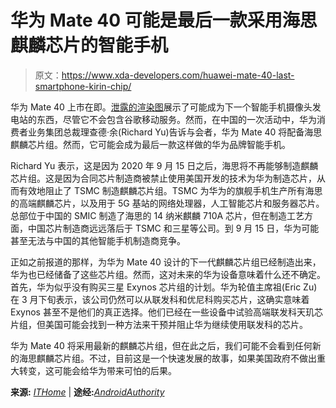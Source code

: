 # 华为 Mate 40 可能是最后一款采用海思麒麟芯片的智能手机

> 原文：<https://www.xda-developers.com/huawei-mate-40-last-smartphone-kirin-chip/>

华为 Mate 40 上市在即。[泄露的渲染图](https://www.xda-developers.com/huawei-mate-40-pro-leaked-renders-design-display/)展示了可能成为下一个智能手机摄像头发电站的东西，尽管它不会包含谷歌移动服务。然而，在中国的一次活动中，华为消费者业务集团总裁理查德·余(Richard Yu)告诉与会者，华为 Mate 40 将配备海思麒麟芯片组。然而，它可能会成为最后一款这样做的华为品牌智能手机。

Richard Yu 表示，这是因为 2020 年 9 月 15 日之后，海思将不再能够制造麒麟芯片组。这是因为合同芯片制造商被禁止使用美国开发的技术为华为制造芯片，从而有效地阻止了 TSMC 制造麒麟芯片组。TSMC 为华为的旗舰手机生产所有海思的高端麒麟芯片，以及用于 5G 基站的网络处理器，人工智能芯片和服务器芯片。总部位于中国的 SMIC 制造了海思的 14 纳米麒麟 710A 芯片，但在制造工艺方面，中国芯片制造商远远落后于 TSMC 和三星等公司。到 9 月 15 日，华为可能甚至无法与中国的其他智能手机制造商竞争。

正如之前报道的那样，为华为 Mate 40 设计的下一代麒麟芯片组已经制造出来，华为也已经储备了这些芯片组。然而，这对未来的华为设备意味着什么还不确定。首先，华为似乎没有购买三星 Exynos 芯片组的计划。华为轮值主席祖(Eric Zu)在 3 月下旬表示，该公司仍然可以从联发科和优尼科购买芯片，这确实意味着 Exynos 甚至不是他们的真正选择。他们已经在一些设备中试验高端联发科天玑芯片组，但美国可能会找到一种方法来干预并阻止华为继续使用联发科的芯片。

华为 Mate 40 将采用最新的麒麟芯片组，但在此之后，我们可能不会看到任何新的海思麒麟芯片组。不过，目前这是一个快速发展的故事，如果美国政府不做出重大转变，这可能会给华为带来可怕的后果。

**来源:** [*ITHome*](https://www.ithome.com/0/502/166.htm) | **途经:**[*AndroidAuthority*](https://www.androidauthority.com/huawei-mate-40-chipset-1145871/)